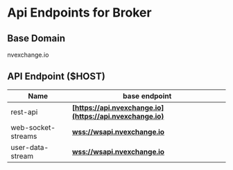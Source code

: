 # Api Endpoints for Broker

## Base Domain

nvexchange.io

## API Endpoint ($HOST)

| Name               | base endpoint                                    |
| ------------------ | ------------------------------------------------ |
| rest-api           | **[https://api.nvexchange.io](https://api.nvexchange.io)** |
| web-socket-streams | **[wss://wsapi.nvexchange.io](wss://wsapi.nvexchange.io)** |
| user-data-stream   | **[wss://wsapi.nvexchange.io](wss://wsapi.nvexchange.io)** |
